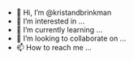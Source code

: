 - 👋 Hi, I’m @kristandbrinkman
- 👀 I’m interested in ...
- 🌱 I’m currently learning ...
- 💞️ I’m looking to collaborate on ...
- 📫 How to reach me ...

<!---
kristandbrinkman/kristandbrinkman is a ✨ special ✨ repository because its `README.md` (this file) appears on your GitHub profile.
You can click the Preview link to take a look at your changes.
--->
